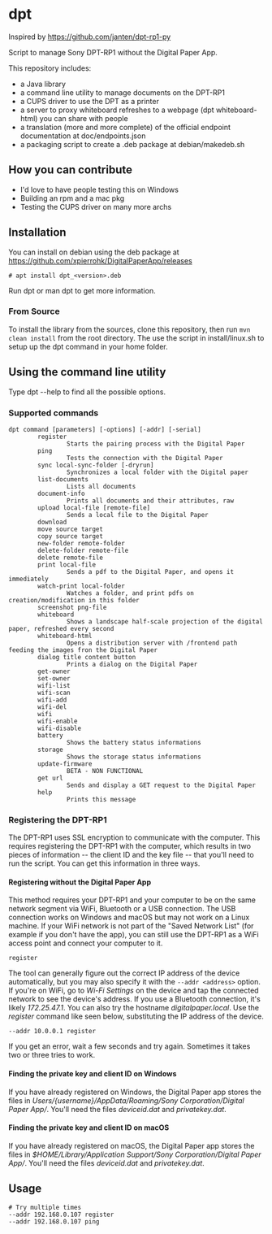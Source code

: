 # dpt
Inspired by https://github.com/janten/dpt-rp1-py

Script to manage Sony DPT-RP1 without the Digital Paper App. 

This repository includes:
 - a Java library 
 - a command line utility to manage documents on the DPT-RP1
 - a CUPS driver to use the DPT as a printer
 - a server to proxy whiteboard refreshes to a webpage (dpt whiteboard-html) you can share with people
 - a translation (more and more complete) of the official endpoint documentation at doc/endpoints.json
 - a packaging script to create a .deb package at debian/makedeb.sh
 
## How you can contribute
 - I'd love to have people testing this on Windows
 - Building an rpm and a mac pkg
 - Testing the CUPS driver on many more archs
 
## Installation
You can install on debian using the deb package at https://github.com/xpierrohk/DigitalPaperApp/releases

```
# apt install dpt_<version>.deb 
```

Run dpt or man dpt to get more information.

### From Source
To install the library from the sources, clone this repository, then run `mvn clean install` from the root directory.
The use the script in install/linux.sh to setup up the dpt command in your home folder.

## Using the command line utility
Type dpt --help to find all the possible options.

### Supported commands
```$xslt
dpt command [parameters] [-options] [-addr] [-serial]
        register 
                Starts the pairing process with the Digital Paper
        ping 
                Tests the connection with the Digital Paper
        sync local-sync-folder [-dryrun] 
                Synchronizes a local folder with the Digital paper
        list-documents 
                Lists all documents
        document-info 
                Prints all documents and their attributes, raw
        upload local-file [remote-file] 
                Sends a local file to the Digital Paper
        download 
        move source target 
        copy source target 
        new-folder remote-folder 
        delete-folder remote-file 
        delete remote-file 
        print local-file 
                Sends a pdf to the Digital Paper, and opens it immediately
        watch-print local-folder 
                Watches a folder, and print pdfs on creation/modification in this folder
        screenshot png-file 
        whiteboard 
                Shows a landscape half-scale projection of the digital paper, refreshed every second
        whiteboard-html 
                Opens a distribution server with /frontend path feeding the images fron the Digital Paper
        dialog title content button 
                Prints a dialog on the Digital Paper
        get-owner 
        set-owner 
        wifi-list 
        wifi-scan 
        wifi-add 
        wifi-del 
        wifi 
        wifi-enable 
        wifi-disable 
        battery 
                Shows the battery status informations
        storage 
                Shows the storage status informations
        update-firmware 
                BETA - NON FUNCTIONAL
        get url 
                Sends and display a GET request to the Digital Paper
        help 
                Prints this message

```

### Registering the DPT-RP1
The DPT-RP1 uses SSL encryption to communicate with the computer.  This requires registering the DPT-RP1 with the computer, which results in two pieces of information -- the client ID and the key file -- that you'll need to run the script. You can get this information in three ways.

#### Registering without the Digital Paper App
This method requires your DPT-RP1 and your computer to be on the same network segment via WiFi, Bluetooth or a USB connection. The USB connection works on Windows and macOS but may not work on a Linux machine. If your WiFi network is not part of the "Saved Network List" (for example if you don't have the app), you can still use the DPT-RP1 as a WiFi access point and connect your computer to it.

```
register
```

The tool can generally figure out the correct IP address of the device automatically, but you may also specify it with the `--addr <address>` option. If you're on WiFi, go to _Wi-Fi Settings_ on the device and tap the connected network to see the device's address. If you use a Bluetooth connection, it's likely _172.25.47.1_. You can also try the hostname _digitalpaper.local_. Use the _register_ command like seen below, substituting the IP address of the device.

```
--addr 10.0.0.1 register
```

If you get an error, wait a few seconds and try again. Sometimes it takes two or three tries to work.

#### Finding the private key and client ID on Windows

If you have already registered on Windows, the Digital Paper app stores the files in _Users/{username}/AppData/Roaming/Sony Corporation/Digital Paper App/_. You'll need the files _deviceid.dat_ and _privatekey.dat_.

#### Finding the private key and client ID on macOS

If you have already registered on macOS, the Digital Paper app stores the files in _$HOME/Library/Application Support/Sony Corporation/Digital Paper App/_. You'll need the files _deviceid.dat_ and _privatekey.dat_.

## Usage

```
# Try multiple times
--addr 192.168.0.107 register
--addr 192.168.0.107 ping
```
